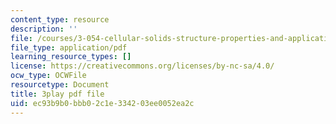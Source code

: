 ```yaml
---
content_type: resource
description: ''
file: /courses/3-054-cellular-solids-structure-properties-and-applications-spring-2015/ec93b9b0bbb02c1e334203ee0052ea2c_4d3RQs2JnKg.pdf
file_type: application/pdf
learning_resource_types: []
license: https://creativecommons.org/licenses/by-nc-sa/4.0/
ocw_type: OCWFile
resourcetype: Document
title: 3play pdf file
uid: ec93b9b0-bbb0-2c1e-3342-03ee0052ea2c
---
```

